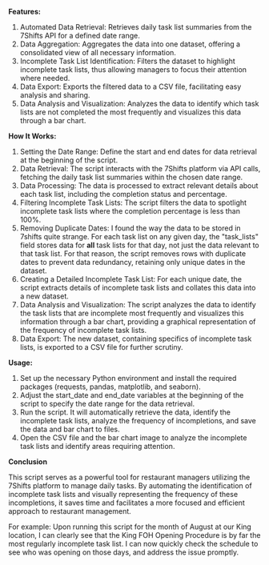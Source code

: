 **Features:**

1. Automated Data Retrieval: Retrieves daily task list summaries from the 7Shifts API for a defined date range.
2. Data Aggregation: Aggregates the data into one dataset, offering a consolidated view of all necessary information.
3. Incomplete Task List Identification: Filters the dataset to highlight incomplete task lists, thus allowing managers to focus their attention where needed.
4. Data Export: Exports the filtered data to a CSV file, facilitating easy analysis and sharing.
5. Data Analysis and Visualization: Analyzes the data to identify which task lists are not completed the most frequently and visualizes this data through a bar chart.

**How It Works:**

1. Setting the Date Range: Define the start and end dates for data retrieval at the beginning of the script.
2. Data Retrieval: The script interacts with the 7Shifts platform via API calls, fetching the daily task list summaries within the chosen date range.
3. Data Processing: The data is processed to extract relevant details about each task list, including the completion status and percentage.
4. Filtering Incomplete Task Lists: The script filters the data to spotlight incomplete task lists where the completion percentage is less than 100%.
5. Removing Duplicate Dates: I found the way the data to be stored in 7shifts quite strange. For each task list on any given day, the "task_lists" field stores data for **all** task lists for that day, not just the data relevant to that task list. For that reason, the script removes rows with duplicate dates to prevent data redundancy, retaining only unique dates in the dataset.
6. Creating a Detailed Incomplete Task List: For each unique date, the script extracts details of incomplete task lists and collates this data into a new dataset.
7. Data Analysis and Visualization: The script analyzes the data to identify the task lists that are incomplete most frequently and visualizes this information through a bar chart, providing a graphical representation of the frequency of incomplete task lists.
8. Data Export: The new dataset, containing specifics of incomplete task lists, is exported to a CSV file for further scrutiny.

**Usage:**

1. Set up the necessary Python environment and install the required packages (requests, pandas, matplotlib, and seaborn).
2. Adjust the start_date and end_date variables at the beginning of the script to specify the date range for the data retrieval.
3. Run the script. It will automatically retrieve the data, identify the incomplete task lists, analyze the frequency of incompletions, and save the data and bar chart to files.
4. Open the CSV file and the bar chart image to analyze the incomplete task lists and identify areas requiring attention.

**Conclusion**

This script serves as a powerful tool for restaurant managers utilizing the 7Shifts platform to manage daily tasks. By automating the identification of incomplete task lists and visually representing the frequency of these incompletions, it saves time and facilitates a more focused and efficient approach to restaurant management.

For example: Upon running this script for the month of August at our King location, I can clearly see that the King FOH Opening Procedure is by far the most regularly incomplete task list. I can now quickly check the schedule to see who was opening on those days, and address the issue promptly.

